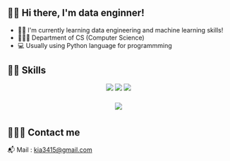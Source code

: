 ## 👋🏻 Hi there, I'm data enginner!
- ✍🏻   I'm currently learning data engineering and machine learning skills!
- 👩🏻‍💼   Department of CS (Computer Science)
- 💻   Usually using Python language for programmming


## 💪🏻 Skills
<p align="center">
      <img src="https://img.shields.io/badge/Python-3766AB?style=flat-square&logo=Python&logoColor=white"/>
      <img src="https://img.shields.io/badge/SQL-3766AB?style=flat-square&logo=SQL&logoColor=white"/>
      <img src="https://img.shields.io/badge/Kafka-3766AB?style=flat-square&logo=SQL&logoColor=white"/>
</p>

<div id="main" align="center">
    <img 
        src="https://github-readme-stats.vercel.app/api?username=inae-kim-99&hide=stars,contribs&count_private=true&show_icons=true"
        style="height: auto; margin-left: 20px; margin-right: 20px; padding: 10px;"/>
</div>

## 🙋🏻‍♀️ Contact me

📬 Mail : <a href="mailto:kia3415@gmail.com">kia3415@gmail.com</a>
